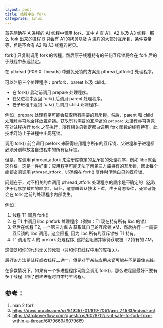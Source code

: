 ```yaml
---
layout: post
title: 线程中的 fork
categories: linux
---
```


首先明确在 A 进程的 A1 线程中调用 fork，其中 A 有 A1，A2 以及 A3 线程。那么 fork 出来的进程 B 只会有 A1 的拷贝以及 A 进程的大部分互斥锁，条件变量等，但是不会有 A2 和 A3 线程的拷贝。

fork() 只复制调用 fork 的线程，然后原子线程持有的任何互斥锁将会在 fork 后的子线程中永远锁定。

在 pthread (POSIX Threads) 中避免死锁的方案是 pthread_atfork() 处理程序。

可以注册三个处理程序：prefork，parent 以及 child。

* 在 fork() 启动前调用 prepare 处理程序。
* 在父进程中返回 fork() 后调用 parent 处理程序。
* 在子进程中返回 fork() 后调用 child 处理程序。

例如，prepare 处理程序可能会获取所有需要的互斥锁。然后，parent 和 child 处理程序可能会释放互斥锁。获取所有需要的互斥锁的 prepare 处理程序可确保在对进程执行 fork 之前执行，所有相关的锁定都由调用 fork 函数的线程持有。此技术可防止子进程中出现死锁。

调用 fork() 前会调用 prefork 来获得应用程序所有的互斥锁，父进程和子进程都必须分别释放各自进程中的所有互斥锁。

但是，库调用 pthread_atfork 来注册库特定的互斥锁的处理程序，例如 libc 就会这样做。这是一件好事：应用程序可能无法了解第三方库持有的互斥锁，因此每个库都必须调用 pthread_atfork，以确保在 fork() 事件时清除自己的互斥锁。

问题在于，对不相关的库调用 pthread_atfork 处理程序的顺序是不确定的（这取决于程序加载库的顺序）。因此，这意味着从技术上讲，由于竞态条件，死锁可能会在 fork 之前的处理程序内部发生。

例如：

1. 线程 T1 调用 fork()
2. 在 T1 中调用 libc prefork 处理程序（例如：T1 现在持有所有 libc 的锁）
3. 然后在线程 T2, 一个第三方库 A 获取其自己的互斥锁 AM，然后执行一个需要互斥锁的 libc 调用。这会阻塞, 因为 libc 所有的互斥锁被 T1 持有。
4. T1 调用库 A 的 prefork 处理程序, 这将会阻塞并等待获取被 T2 持有的 AM。

这便是和你的代码无关的死锁（只和你在线程中用的库相关）。
 
最好的方法是进程或者线程二选一，但是对于某些应用来说可能并不是最佳实践。

在多数情况下，如果有一个多进程程序可能会调用 fork()，那么进程里最好不要有多个线程（除了创建进程时自带的主线程）。

## 参考：

1. man 2 fork
2. https://docs.oracle.com/cd/E19253-01/819-7051/gen-74543/index.html
3. https://stackoverflow.com/questions/6078712/is-it-safe-to-fork-from-within-a-thread/6079669#6079669
